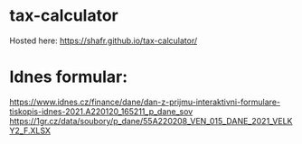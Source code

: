 # tax-calculator

Hosted here: https://shafr.github.io/tax-calculator/



# Idnes formular:

https://www.idnes.cz/finance/dane/dan-z-prijmu-interaktivni-formulare-tiskopis-idnes-2021.A220120_165211_p_dane_sov
https://1gr.cz/data/soubory/p_dane/55A220208_VEN_015_DANE_2021_VELKY2_F.XLSX